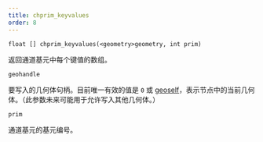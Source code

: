 ```yaml
---
title: chprim_keyvalues
order: 8
---
```

`float [] chprim_keyvalues(<geometry>geometry, int prim)`

返回通道基元中每个键值的数组。

`geohandle`

要写入的几何体句柄。目前唯一有效的值是 `0` 或 [geoself](../geometry/geoself "返回当前节点的几何体句柄")，表示节点中的当前几何体。（此参数未来可能用于允许写入其他几何体。）

`prim`

通道基元的基元编号。
